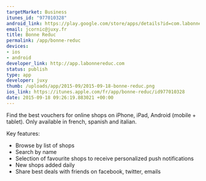 ```yaml
--- 
targetMarket: Business
itunes_id: "977010328"
android_link: https://play.google.com/store/apps/details?id=com.labonnereduc.app
email: jcornic@juxy.fr
title: Bonne Reduc
permalink: /app/bonne-reduc
devices: 
- ios
- android
developer_link: http://app.labonnereduc.com
status: publish
type: app
developer: juxy
thumb: /uploads/app/2015-09/2015-09-18-bonne-reduc.png
ios_link: https://itunes.apple.com/fr/app/bonne-reduc/id977010328
date: 2015-09-18 09:26:19.883021 +00:00
---
```


Find the best vouchers for online shops on iPhone, iPad, Android (mobile + tablet).
Only available in french, spanish and italian.

Key features:
- Browse by list of shops
- Search by name
- Selection of favourite shops to receive personalized push notifications
- New shops added daily
- Share best deals with friends on facebook, twitter, emails
